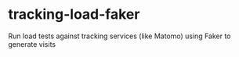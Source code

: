 # tracking-load-faker
Run load tests against tracking services (like Matomo) using Faker to generate visits
